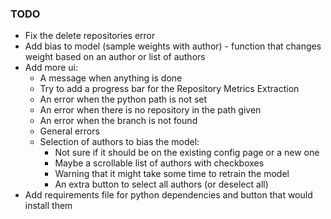 ### TODO

- Fix the delete repositories error
- Add bias to model (sample weights with author) - function that changes weight based on an author or list of authors
- Add more ui:
  - A message when anything is done
  - Try to add a progress bar for the Repository Metrics Extraction
  - An error when the python path is not set
  - An error when there is no repository in the path given
  - An error when the branch is not found
  - General errors
  - Selection of authors to bias the model:
    - Not sure if it should be on the existing config page or a new one
    - Maybe a scrollable list of authors with checkboxes
    - Warning that it might take some time to retrain the model
    - An extra button to select all authors (or deselect all)
- Add requirements file for python dependencies and button that would install them